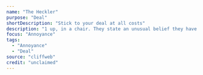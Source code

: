 ```yaml
---
name: "The Heckler"
purpose: "Deal"
shortDescription: "Stick to your deal at all costs"
description: "1 up, in a chair. They state an unusual belief they have - preferably the opposite of something they believe like \"All clothes should be ironed\" \"Cats are terrible\" \"All drinks should be room temperature\". Then the audience of students then asks them questions as if it's a conference to specifically try and trip them up but they should stand their ground at all times. It's not too different to premise lawyer."
focus: "Annoyance"
tags:
  - "Annoyance"
  - "Deal"
source: "cliffweb"
credit: "unclaimed"
---
```

